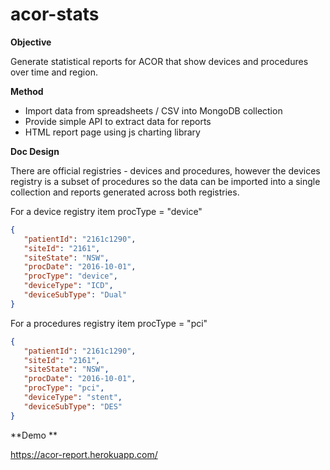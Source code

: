 # acor-stats

**Objective**

Generate statistical reports for ACOR that show devices and procedures over time and region.


**Method**

* Import data from spreadsheets / CSV into MongoDB collection
* Provide simple API to extract data for reports
* HTML report page using js charting library

**Doc Design**

There are official registries - devices and procedures, however the devices registry is a subset of procedures so the data can be imported into a single collection and reports generated across both registries.


For a device registry item procType = "device"

```json
{
   "patientId": "2161c1290",
   "siteId": "2161",
   "siteState": "NSW",
   "procDate": "2016-10-01",
   "procType": "device",
   "deviceType": "ICD",
   "deviceSubType": "Dual"
}
```

For a procedures registry item procType = "pci"

```json
{
   "patientId": "2161c1290",
   "siteId": "2161",
   "siteState": "NSW",
   "procDate": "2016-10-01",
   "procType": "pci",
   "deviceType": "stent",
   "deviceSubType": "DES"
}
```

**Demo **

https://acor-report.herokuapp.com/
